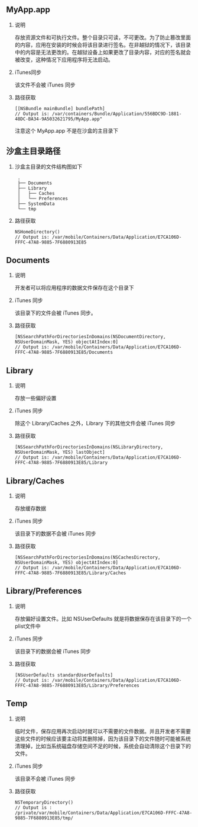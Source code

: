 ## MyApp.app
1. 说明

	存放资源文件和可执行文件。整个目录只可读，不可更改。为了防止篡改里面的内容，应用在安装的时候会将该目录进行签名。在非越狱的情况下，该目录中的内容是无法更改的。在越狱设备上如果更改了目录内容，对应的签名就会被改变，这种情况下应用程序将无法启动。

2. iTunes同步

	该文件不会被 iTunes 同步

3. 路径获取

	```objc
	[[NSBundle mainBundle] bundlePath]
	// Output is: /var/containers/Bundle/Application/556BDC9D-1881-48DC-BA34-9A5032621795/MyApp.app"
	```
	
	注意这个 MyApp.app 不是在沙盒的主目录下
	
## 沙盒主目录路径
1. 沙盒主目录的文件结构图如下

		.
		├── Documents
		├── Library
		│   ├── Caches
		│   └── Preferences
		├── SystemData
		└── tmp


2. 路径获取

	```objc
	NSHomeDirectory()
	// Output is: /var/mobile/Containers/Data/Application/E7CA106D-FFFC-47A8-9885-7F6880913E85
	```
	
## Documents
1. 说明

	开发者可以将应用程序的数据文件保存在这个目录下

2. iTunes 同步

	该目录下的文件会被 iTunes 同步。

3. 路径获取

	```objc
	[NSSearchPathForDirectoriesInDomains(NSDocumentDirectory, NSUserDomainMask, YES) objectAtIndex:0]
	// Output is: /var/mobile/Containers/Data/Application/E7CA106D-FFFC-47A8-9885-7F6880913E85/Documents
	```
 

## Library
1. 说明

	存放一些偏好设置

2. iTunes 同步

	除这个 Library/Caches 之外，Library 下的其他文件会被 iTunes 同步

3. 路径获取

	```objc
	[NSSearchPathForDirectoriesInDomains(NSLibraryDirectory, NSUserDomainMask, YES) lastObject]
	// Output is: /var/mobile/Containers/Data/Application/E7CA106D-FFFC-47A8-9885-7F6880913E85/Library
	```
 

## Library/Caches
1. 说明

	存放缓存数据

2. iTunes 同步

	该目录下的数据不会被 iTunes 同步

3. 路径获取
	
	```objc
	[NSSearchPathForDirectoriesInDomains(NSCachesDirectory, NSUserDomainMask, YES) objectAtIndex:0]
	// Output is: /var/mobile/Containers/Data/Application/E7CA106D-FFFC-47A8-9885-7F6880913E85/Library/Caches
	```
 

## Library/Preferences
1. 说明

	存放偏好设置文件。比如 NSUserDefaults 就是将数据保存在该目录下的一个plist文件中

2. iTunes 同步

	该目录下的数据会被 iTunes 同步

3. 路径获取

	```objc
	[NSUserDefaults standardUserDefaults]
	// Output is: /var/mobile/Containers/Data/Application/E7CA106D-FFFC-47A8-9885-7F6880913E85/Library/Preferences
	```
 

## Temp
1. 说明

	临时文件，保存应用再次启动时就可以不需要的文件数据。并且开发者不需要这些文件的时候应该要主动将其删除掉，因为该目录下的文件随时可能被系统清理掉，比如当系统磁盘存储空间不足的时候，系统会自动清除这个目录下的文件。

2. iTunes 同步

	该目录不会被 iTunes 同步

3. 路径获取

	```objc
	NSTemporaryDirectory()
	// Output is : /private/var/mobile/Containers/Data/Application/E7CA106D-FFFC-47A8-9885-7F6880913E85/tmp/
	```
